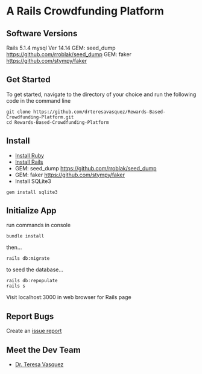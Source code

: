 # A Rails Crowdfunding Platform

## Software Versions

Rails 5.1.4
mysql  Ver 14.14
GEM: seed_dump https://github.com/rroblak/seed_dump
GEM: faker https://github.com/stympy/faker

## Get Started
To get started, navigate to the directory of your choice and run the following code in the command line
```
git clone https://github.com/drteresavasquez/Rewards-Based-Crowdfunding-Platform.git
cd Rewards-Based-Crowdfunding-Platform
```
## Install

* [Install Ruby](https://www.ruby-lang.org/en/documentation/installation/)
* [Install Rails](https://github.com/tbsvttr/install-ruby-and-rails)
* GEM: seed_dump https://github.com/rroblak/seed_dump
* GEM: faker https://github.com/stympy/faker
* Install SQLite3
```
gem install sqlite3
```
## Initialize App
run commands in console
``` 
bundle install
```
then...
```
rails db:migrate
```
to seed the database...
```
rails db:repopulate
rails s
```
Visit localhost:3000 in web browser for Rails page
## Report Bugs
Create an [issue report](https://github.com/drteresavasquez/Rewards-Based-Crowdfunding-Platform/issues/new)

## Meet the Dev Team
- [Dr. Teresa Vasquez](https://github.com/drteresavasquez)